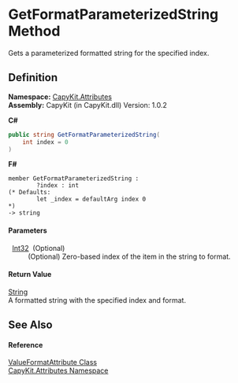 # GetFormatParameterizedString Method


Gets a parameterized formatted string for the specified index.



## Definition
**Namespace:** <a href="N_CapyKit_Attributes.md">CapyKit.Attributes</a>  
**Assembly:** CapyKit (in CapyKit.dll) Version: 1.0.2

**C#**
``` C#
public string GetFormatParameterizedString(
	int index = 0
)
```
**F#**
``` F#
member GetFormatParameterizedString : 
        ?index : int 
(* Defaults:
        let _index = defaultArg index 0
*)
-> string 
```



#### Parameters
<dl><dt>  <a href="https://learn.microsoft.com/dotnet/api/system.int32" target="_blank" rel="noopener noreferrer">Int32</a>  (Optional)</dt><dd>(Optional) Zero-based index of the item in the string to format.</dd></dl>

#### Return Value
<a href="https://learn.microsoft.com/dotnet/api/system.string" target="_blank" rel="noopener noreferrer">String</a>  
A formatted string with the specified index and format.

## See Also


#### Reference
<a href="T_CapyKit_Attributes_ValueFormatAttribute.md">ValueFormatAttribute Class</a>  
<a href="N_CapyKit_Attributes.md">CapyKit.Attributes Namespace</a>  
